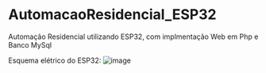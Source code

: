 # AutomacaoResidencial_ESP32
Automação Residencial utilizando ESP32, com implmentação Web em Php e Banco MySql






Esquema elétrico do ESP32:
![image](https://user-images.githubusercontent.com/53271581/159489817-3e6660da-df56-488d-9688-6348f83d6fb7.png)
